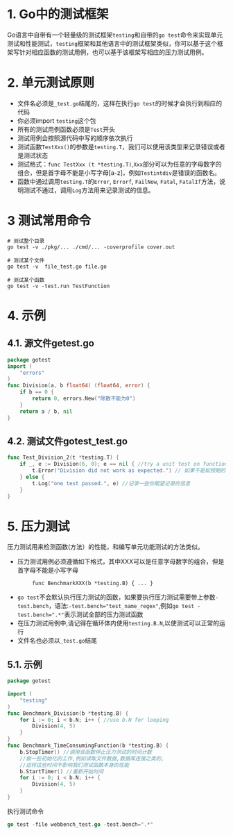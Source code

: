 # 1. Go中的测试框架

Go语言中自带有一个轻量级的测试框架`testing`和自带的`go test`命令来实现单元测试和性能测试，`testing`框架和其他语言中的测试框架类似，你可以基于这个框架写针对相应函数的测试用例，也可以基于该框架写相应的压力测试用例。

# 2. 单元测试原则

- 文件名必须是`_test.go`结尾的，这样在执行`go test`的时候才会执行到相应的代码
- 你必须import `testing`这个包
- 所有的测试用例函数必须是`Test`开头
- 测试用例会按照源代码中写的顺序依次执行
- 测试函数`TestXxx()`的参数是`testing.T`，我们可以使用该类型来记录错误或者是测试状态
- 测试格式：`func TestXxx (t *testing.T)`,`Xxx`部分可以为任意的字母数字的组合，但是首字母不能是小写字母[a-z]，例如`Testintdiv`是错误的函数名。
- 函数中通过调用`testing.T`的`Error`, `Errorf`, `FailNow`, `Fatal`, `FatalIf`方法，说明测试不通过，调用`Log`方法用来记录测试的信息。

# 3 测试常用命令

```
# 测试整个目录
go test -v ./pkg/... ./cmd/... -coverprofile cover.out

# 测试某个文件
go test -v  file_test.go file.go 

# 测试某个函数
go test -v -test.run TestFunction
```


# 4. 示例

## 4.1. 源文件getest.go

```go
package gotest
import (
    "errors"
)
func Division(a, b float64) (float64, error) {
    if b == 0 {
        return 0, errors.New("除数不能为0")
    }
    return a / b, nil
}
```

## 4.2. 测试文件gotest_test.go

```go
func Test_Division_2(t *testing.T) {
    if _, e := Division(6, 0); e == nil { //try a unit test on function
        t.Error("Division did not work as expected.") // 如果不是如预期的那么就报错
    } else {
        t.Log("one test passed.", e) //记录一些你期望记录的信息
    }
}
```

# 5. 压力测试

压力测试用来检测函数(方法）的性能，和编写单元功能测试的方法类似。

- 压力测试用例必须遵循如下格式，其中XXX可以是任意字母数字的组合，但是首字母不能是小写字母

```
		func BenchmarkXXX(b *testing.B) { ... }
```

- `go test`不会默认执行压力测试的函数，如果要执行压力测试需要带上参数`-test.bench`，语法:`-test.bench="test_name_regex"`,例如`go test -test.bench=".*"`表示测试全部的压力测试函数
- 在压力测试用例中,请记得在循环体内使用`testing.B.N`,以使测试可以正常的运行
- 文件名也必须以`_test.go`结尾

## 5.1. 示例

```go
package gotest
     
import (
    "testing"
)
func Benchmark_Division(b *testing.B) {
    for i := 0; i < b.N; i++ { //use b.N for looping
        Division(4, 5)
    }
}
func Benchmark_TimeConsumingFunction(b *testing.B) {
    b.StopTimer() //调用该函数停止压力测试的时间计数
    //做一些初始化的工作,例如读取文件数据,数据库连接之类的,
    //这样这些时间不影响我们测试函数本身的性能
    b.StartTimer() //重新开始时间
    for i := 0; i < b.N; i++ {
        Division(4, 5)
    }
}
```

执行测试命令

```go
go test -file webbench_test.go -test.bench=".*"
```
